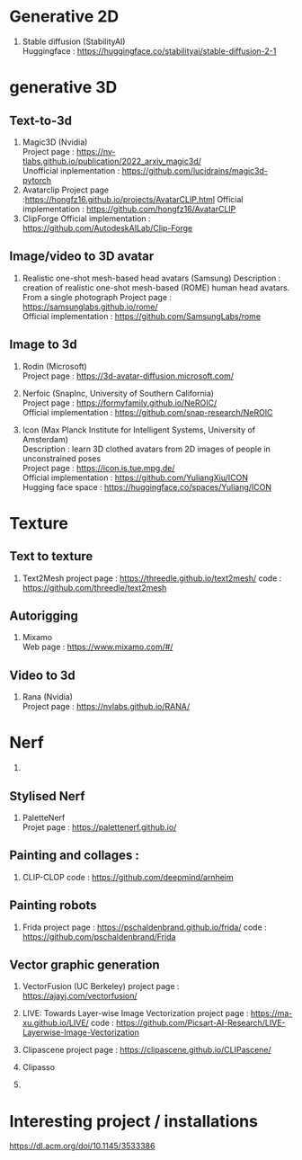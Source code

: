 # Generative 2D
1. Stable diffusion (StabilityAI) \
Huggingface : https://huggingface.co/stabilityai/stable-diffusion-2-1

# generative 3D
## Text-to-3d 
1. Magic3D (Nvidia) \
Project page : https://nv-tlabs.github.io/publication/2022_arxiv_magic3d/ \
Unofficial inplementation : https://github.com/lucidrains/magic3d-pytorch
2. Avatarclip
Project page :https://hongfz16.github.io/projects/AvatarCLIP.html
Official implementation : https://github.com/hongfz16/AvatarCLIP
3. ClipForge
Official implementation : https://github.com/AutodeskAILab/Clip-Forge


## Image/video to 3D avatar
1. Realistic one-shot mesh-based head avatars (Samsung)
Description : creation of realistic one-shot mesh-based (ROME) human head avatars. From a single photograph
Project page : https://samsunglabs.github.io/rome/ \
Official implementation : https://github.com/SamsungLabs/rome

## Image to 3d 

1. Rodin (Microsoft) \
Project page : https://3d-avatar-diffusion.microsoft.com/ 

2. Nerfoic (SnapInc, University of Southern California) \
Project page : https://formyfamily.github.io/NeROIC/ \
Official implementation : https://github.com/snap-research/NeROIC 

3. Icon (Max Planck Institute for Intelligent Systems, University of Amsterdam) \
Description : learn 3D clothed avatars from 2D images of people in unconstrained poses \
Project page : https://icon.is.tue.mpg.de/ \
Official implementation : https://github.com/YuliangXiu/ICON \
Hugging face space : https://huggingface.co/spaces/Yuliang/ICON 

# Texture
## Text to texture
1. Text2Mesh
project page : https://threedle.github.io/text2mesh/
code : https://github.com/threedle/text2mesh

## Autorigging 
1. Mixamo \
Web page : https://www.mixamo.com/#/

## Video to 3d
1. Rana (Nvidia) \
Project page : https://nvlabs.github.io/RANA/

# Nerf

1. 

## Stylised Nerf
1. PaletteNerf \
Projet page : https://palettenerf.github.io/

## Painting and collages : 
1. CLIP-CLOP
code : https://github.com/deepmind/arnheim

## Painting robots
1. Frida
project page : https://pschaldenbrand.github.io/frida/
code : https://github.com/pschaldenbrand/Frida

## Vector graphic generation
1. VectorFusion (UC Berkeley)
project page : https://ajayj.com/vectorfusion/

2. LIVE: Towards Layer-wise Image Vectorization
project page : https://ma-xu.github.io/LIVE/
code : https://github.com/Picsart-AI-Research/LIVE-Layerwise-Image-Vectorization

3. Clipascene
project page : https://clipascene.github.io/CLIPascene/

5. Clipasso
6. 


# Interesting project / installations
https://dl.acm.org/doi/10.1145/3533386

